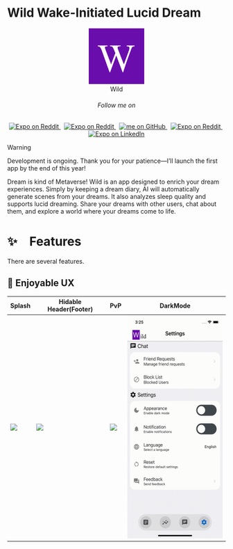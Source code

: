 # Wild Wake-Initiated Lucid Dream

<p align="center"><img src="./assets/github/Group 11.png" height="128"><br>Wild</p>

<h6 align="center">Follow me on</h6>
<p align="center">
  <a aria-label="Follow @me on Youtube" href="" target="_blank">
    <img alt="Expo on Reddit" src="https://img.shields.io/badge/App_Store-0D96F6?logo=app-store&logoColor=white" target="_blank" />
  </a>&nbsp;
  <a aria-label="Follow @me on Youtube" href="" target="_blank">
    <img alt="Expo on Reddit" src="https://img.shields.io/badge/Google_Play-414141?logo=google-play&logoColor=white" target="_blank" />
  </a>&nbsp;
  <a aria-label="Follow @me on GitHub" href="https://github.com/Taiki-jp" target="_blank">
    <img alt="me on GitHub" src="https://img.shields.io/badge/GitHub-%23121011.svg?logo=github&logoColor=white" target="_blank" />
  </a>&nbsp;
  <a aria-label="Follow @me on Youtube" href="https://www.youtube.com/channel/UCvTIigpkW_1hMLVdQEC88Kw" target="_blank">
    <img alt="Expo on Reddit" src="https://img.shields.io/badge/YouTube-%23FF0000.svg?logo=YouTube&logoColor=white" target="_blank" />
  </a>&nbsp;
  <a aria-label="Follow @me on LinkedIn" href="https://www.linkedin.com/in/taiki-s-1892671a7/" target="_blank">
    <img alt="Expo on LinkedIn" src="https://img.shields.io/badge/Linkedin-%230077B5.svg?logo=linkedin&logoColor=white" target="_blank" />
  </a>
</p>

> [!WARNING]
> Development is ongoing. Thank you for your patience—I’ll launch the first app by the end of this year!

Dream is kind of Metaverse! Wild is an app designed to enrich your dream experiences. Simply by keeping a dream diary, AI will automatically generate scenes from your dreams. It also analyzes sleep quality and supports lucid dreaming. Share your dreams with other users, chat about them, and explore a world where your dreams come to life.

# ✨　Features

There are several features.

## 💄 Enjoyable UX

| Splash | Hidable Header(Footer) | PvP | DarkMode |
| ------ | ---------------------- | --- | -------- |
| <img src="./assets/github/splash.gif" height="512"> | <img src="./assets/github/hidable.gif" height="512"> | <img src="./assets/github/pvp.gif" height="512"> | <img src="./assets/github/dark.gif" height="512"> |
